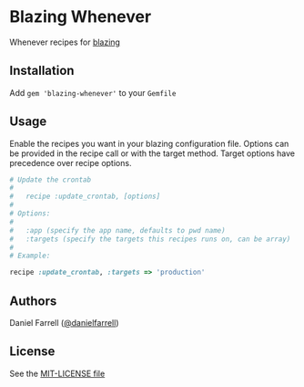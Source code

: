 Blazing Whenever
===============

Whenever recipes for [blazing](http://github.com/effkay/blazing)

Installation
------------

Add `gem 'blazing-whenever'` to your `Gemfile`

Usage
-----

Enable the recipes you want in your blazing configuration file. Options
can be provided in the recipe call or with the target method. Target
options have precedence over recipe options.

```ruby
# Update the crontab
#
#   recipe :update_crontab, [options]
#
# Options:
#
#   :app (specify the app name, defaults to pwd name)
#   :targets (specify the targets this recipes runs on, can be array)
#
# Example:

recipe :update_crontab, :targets => 'production'
```

Authors
-------

Daniel Farrell ([@danielfarrell][])

License
-------

See the [MIT-LICENSE file](https://github.com/danielfarrell/blazing-whenever/blob/master/MIT-LICENSE)

[@danielfarrell]: https://github.com/danielfarrell
